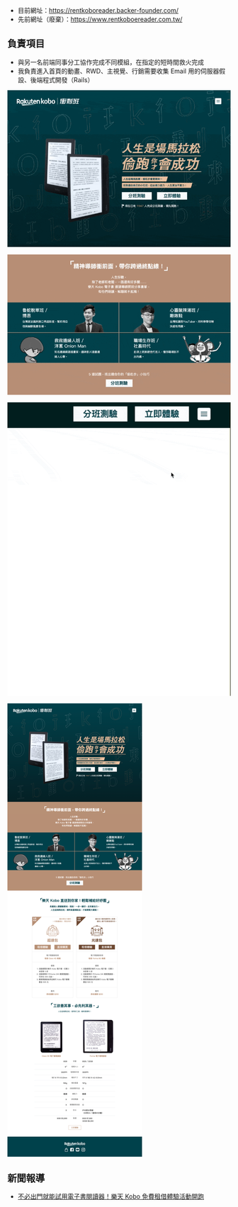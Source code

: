 * 目前網址：https://rentkoboreader.backer-founder.com/
* 先前網址（廢棄）：https://www.rentkoboereader.com.tw/

## 負責項目

* 與另一名前端同事分工協作完成不同模組，在指定的短時間救火完成
* 我負責進入首頁的動畫、RWD、主視覺、行銷需要收集 Email 用的伺服器假設、後端程式開發（Rails）

![kobo-anime](./kobo-anime.gif)

![kobo-anime](./kobo-anime-2.gif)

![kobo-sidebar](./kobo-sidebar.gif)

![kobo-fullscreen](./kobo-fullscreen.png)

## 新聞報導

* [不必出門就能試用電子書閱讀器！樂天 Kobo 免費租借體驗活動開跑](https://ccc.technews.tw/2019/06/19/rakuten-kobo-ereader-rental-campaign/)
